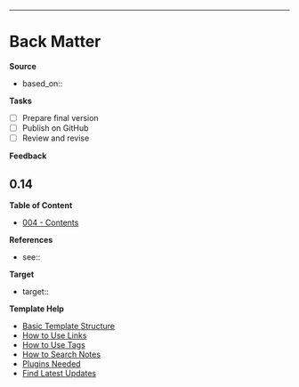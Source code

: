 
---
# Back Matter

**Source**
<!-- Always keep a link to the source- --> 
- based_on::

**Tasks**
<!-- What remains to be done do get the final version? --> 

- [ ] Prepare final version 
- [ ] Publish on GitHub
- [ ] Review and revise

**Feedback**
<!-- What remains for you to consider in the draft version? --> 
**0.14**
- 

**Table of Content**
<!-- Links to chapters from e-book -->
- [004 - Contents](004%20-%20Contents.md)


**References**
<!-- Links to pages not referenced in the content. see: [[related note]] because <reason> -->
- see:: 

**Target**
- target::

**Template Help**
<!-- Links to external help pages on GitHub. -->
- [Basic Template Structure](https://github.com/groepl/Obsidian-Templates#basic-template-structure)
- [How to Use Links](https://github.com/groepl/Obsidian-Templates#how-to-use-links)
- [How to Use Tags](https://github.com/groepl/Obsidian-Templates#how-to-use-tags)
- [How to Search Notes](https://github.com/groepl/Obsidian-Templates#how-to-search-notes)
- [Plugins Needed](https://github.com/groepl/Obsidian-Templates#obsidian-plugins-needed)
- [Find Latest Updates](https://github.com/groepl/Obsidian-Templates)

